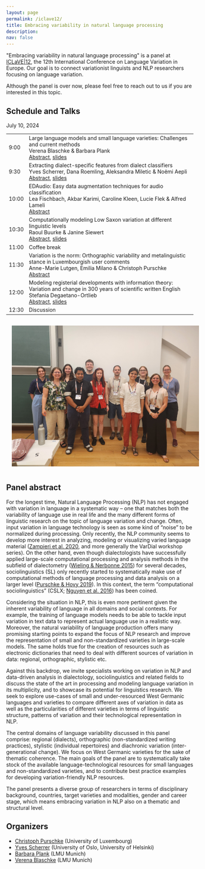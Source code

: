 ```yaml
---
layout: page
permalink: /iclave12/
title: Embracing variability in natural language processing
description: 
nav: false
---
```


"Embracing variability in natural language processing" is a panel at [ICLaVE\|12](https://iclave12.dioe.at/), the 12th International Conference on Language Variation in Europe. 
Our goal is to connect variationist linguists and NLP researchers focusing on language variation.

Although the panel is over now, please feel free to reach out to us if you are interested in this topic.

## Schedule and Talks
July 10, 2024

<table class="scheduleTable">
<tbody>
  <tr>
    <td>9:00</td>
    <td><span class="bolder">Large language models and small language varieties: Challenges and current methods</span><br/>Verena Blaschke &amp; Barbara Plank<br/><a href="https://pretalx.dioe.at/iclave12/talk/review/T8KFVJ8A9WAZFFFZBBEHQLEAEGSESL7G">Abstract</a>, <a href="/assets/subpages/iclave12/slides_blaschke-plank.pdf">slides</a></td>
  </tr>
  <tr>
    <td>9:30</td>
    <td><span class="bolder">Extracting dialect-specific features from dialect classifiers</span><br/>Yves Scherrer, Dana Roemling, Aleksandra Miletic &amp; Noëmi Aepli<br/><a href="https://pretalx.dioe.at/iclave12/talk/review/WH3MHP8CUL7VEL99UJLZ77T7PA7JVHZL">Abstract</a>, <a href="/assets/subpages/iclave12/slides_scherrer-etal.pdf">slides</a></td>
  </tr>
  <tr>
    <td>10:00</td>
    <td><span class="bolder">EDAudio: Easy data augmentation techniques for audio classification</span><br/>Lea Fischbach, Akbar Karimi, Caroline Kleen, Lucie Flek &amp; Alfred Lameli<br/><a href="https://pretalx.dioe.at/iclave12/talk/review/YUA3M7ZZJUVEMJBURRBYDU3YKFLUFB99">Abstract</a></td>
  </tr>
  <tr>
  	<td>10:30</td>
  	<td><span class="bolder">Computationally modeling Low Saxon variation at different linguistic levels</span><br/> Raoul Buurke &amp; Janine Siewert<br/><a href="https://pretalx.dioe.at/iclave12/talk/review/TMXGYWTYCD7XLVCD3NSJJAENQRYUKV8R">Abstract</a>, <a href="/assets/subpages/iclave12/slides_buurke-siewert.pdf">slides</a></td>
  </tr>
  <tr>
  	<td>11:00</td>
  	<td><span class="bolder">Coffee break</span></td>
  </tr>
  <tr>
  	<td>11:30</td>
  	<td><span class=bolder>Variation is the norm: Orthographic variability and metalinguistic stance in Luxembourgish user comments</span><br/>Anne-Marie Lutgen, Emilia Milano &amp; Christoph Purschke<br/><a href="https://pretalx.dioe.at/iclave12/talk/review/EDFSMUYKHQYEQNEGMUNUZQMU3Q7RXRC3">Abstract</a></td>
  </tr>
  <tr>
  	<td>12:00</td>
  	<td><span class=bolder>Modeling registerial developments with information theory: Variation and change in 300 years of scientific written English</span><br/>Stefania Degaetano-Ortlieb<br/><a href="https://pretalx.dioe.at/iclave12/talk/review/E8GGQXUCRNT3ZCRBBZNRLKPNVDK9CP3X">Abstract</a>, <a href="/assets/subpages/iclave12/slides_degaetano.pdf">slides</a></td>
  </tr>
  <tr>
  	<td>12:30</td>
  	<td><span class="bolder">Discussion</span></td>
  </tr>
</tbody>
</table>

<img src="/assets/subpages/iclave12/iclave12_group.png" alt="Group picture" width="650" style="display: block; margin: auto; padding: 15px"/>

## Panel abstract

For the longest time, Natural Language Processing (NLP) has not engaged with variation in language in a systematic way – one that matches both the variability of language use in real life and the many different forms of linguistic research on the topic of language variation and change. Often, input variation in language technology is seen as some kind of “noise” to be normalized during processing. Only recently, the NLP community seems to develop more interest in analyzing, modeling or visualizing varied language material ([Zampieri et al. 2020](https://www.cambridge.org/core/journals/natural-language-engineering/article/abs/natural-language-processing-for-similar-languages-varieties-and-dialects-a-survey/229652C86E329F83346BB6C66B9521A6), and more generally the VarDial workshop series). On the other hand, even though dialectologists have successfully applied large-scale computational processing and analysis methods in the subfield of dialectometry ([Wieling & Nerbonne 2015](https://www.annualreviews.org/content/journals/10.1146/annurev-linguist-030514-124930)) for several decades, sociolinguistics (SL) only recently started to systematically make use of computational methods of language processing and data analysis on a larger level ([Purschke & Hovy 2019](https://www.cambridge.org/core/journals/journal-of-linguistic-geography/article/abs/lorres-moppes-and-the-swiss-rediscovering-regional-patterns-in-anonymous-social-media-data/508C70E65203B0488993C62E15FA71BE)). In this context, the term “computational sociolinguistics” (CSLX; [Nguyen et al. 2016](https://aclanthology.org/J16-3007/)) has been coined.

Considering the situation in NLP, this is even more pertinent given the inherent variability of language in all domains and social contexts. For example, the training of language models needs to be able to tackle input variation in text data to represent actual language use in a realistic way. Moreover, the natural variability of language production offers many promising starting points to expand the focus of NLP research and improve the representation of small and non-standardized varieties in large-scale models. The same holds true for the creation of resources such as electronic dictionaries that need to deal with different sources of variation in data: regional, orthographic, stylistic etc. 

Against this backdrop, we invite specialists working on variation in NLP and data-driven analysis in dialectology, sociolinguistics and related fields to discuss the state of the art in processing and modeling language variation in its multiplicity, and to showcase its potential for linguistics research. We seek to explore use-cases of small and under-resourced West Germanic languages and varieties to compare different axes of variation in data as well as the particularities of different varieties in terms of linguistic structure, patterns of variation and their technological representation in NLP.

The central domains of language variability discussed in this panel comprise: regional (dialects), orthographic (non-standardized writing practices), stylistic (individual repertoires) and diachronic variation (inter-generational change). We focus on West Germanic varieties for the sake of thematic coherence. The main goals of the panel are to systematically take stock of the available language-technological resources for small languages and non-standardized varieties, and to contribute best practice examples for developing variation-friendly NLP resources.

The panel presents a diverse group of researchers in terms of disciplinary background, countries, target varieties and modalities, gender and career stage, which means embracing variation in NLP also on a thematic and structural level.


## Organizers

- [Christoph Purschke](https://purschke.info/) (University of Luxembourg)
- [Yves Scherrer](https://blogs.helsinki.fi/yvesscherrer/) (University of Oslo, University of Helsinki)
- [Barbara Plank](https://bplank.github.io/) (LMU Munich)
- [Verena Blaschke](https://verenablaschke.github.io/) (LMU Munich)
